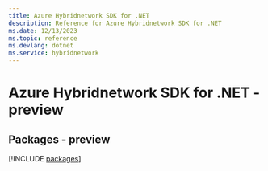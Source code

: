 ```yaml
---
title: Azure Hybridnetwork SDK for .NET
description: Reference for Azure Hybridnetwork SDK for .NET
ms.date: 12/13/2023
ms.topic: reference
ms.devlang: dotnet
ms.service: hybridnetwork
---
```

# Azure Hybridnetwork SDK for .NET - preview
## Packages - preview
[!INCLUDE [packages](hybridnetwork-index.md)]